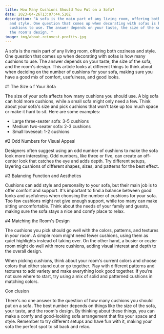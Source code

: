 ```yaml
---
title: How Many Cushions Should You Put on a Sofa?
date: 2023-04-26T13:07:44.510Z
description: "A sofa is the main part of any living room, offering both coziness
  and style. One question that comes up when decorating with sofas is how many
  cushions to use. The answer depends on your taste, the size of the sofa, and
  the room's design. "
image: img/about-reinvest-profits.jpg
---
```

A sofa is the main part of any living room, offering both coziness and style. One question that comes up when decorating with sofas is how many cushions to use. The answer depends on your taste, the size of the sofa, and the room's design. This article looks at different things to think about when deciding on the number of cushions for your sofa, making sure you have a good mix of comfort, usefulness, and good looks.

\#1 The Size o f Your Sofa       

The size of your sofa affects how many cushions you should use. A big sofa can hold more cushions, while a small sofa might only need a few. Think about your sofa's size and pick cushions that won't take up too much space or make it hard to sit. Here are some examples:

* Large three-seater sofa: 3-5 cushions
* Medium two-seater sofa: 2-3 cushions
* Small loveseat: 1-2 cushions

\#2 Odd Numbers for Visual Appeal 

Designers often suggest using an odd number of cushions to make the sofa look more interesting. Odd numbers, like three or five, can create an off-center look that catches the eye and adds depth. Try different setups, layering cushions of different shapes, sizes, and patterns for the best effect.

\#3 Balancing Function and Aesthetics

Cushions can add style and personality to your sofa, but their main job is to offer comfort and support. It's important to find a balance between good looks and usefulness when choosing the number of cushions for your sofa. Too few cushions might not give enough support, while too many can make sitting uncomfortable. Think about the needs of your family and guests, making sure the sofa stays a nice and comfy place to relax.

\#4 Matching the Room's Design

The cushions you pick should go well with the colors, patterns, and textures in your room. A simple room might need fewer cushions, using them as quiet highlights instead of taking over. On the other hand, a busier or cozier room might do well with more cushions, adding visual interest and depth to the overall design.

When picking cushions, think about your room's current colors and choose colors that either stand out or go together. Play with different patterns and textures to add variety and make everything look good together. If you're not sure where to start, try using a mix of solid and patterned cushions in matching colors.

Con clusion  

There's no one answer to the question of how many cushions you should put on a sofa. The best number depends on things like the size of the sofa, your taste, and the room's design. By thinking about these things, you can make a comfy and good-looking sofa arrangement that fits your space and style. Remember to try different setups and have fun with it, making your sofa the perfect spot to sit back and relax.